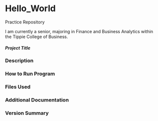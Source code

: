 # Hello_World
Practice Repository

I am currently a senior, majoring in Finance and Business Analytics within the Tippie College of Business.

##### Project Title 
### Description
### How to Run Program
### Files Used
### Additional Documentation
### Version Summary
